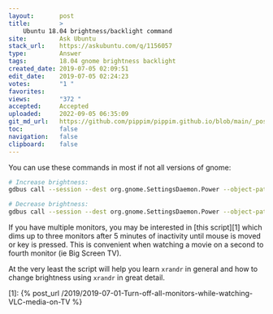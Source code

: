 ```yaml
---
layout:       post
title:        >
    Ubuntu 18.04 brightness/backlight command
site:         Ask Ubuntu
stack_url:    https://askubuntu.com/q/1156057
type:         Answer
tags:         18.04 gnome brightness backlight
created_date: 2019-07-05 02:09:51
edit_date:    2019-07-05 02:24:23
votes:        "1 "
favorites:    
views:        "372 "
accepted:     Accepted
uploaded:     2022-09-05 06:35:09
git_md_url:   https://github.com/pippim/pippim.github.io/blob/main/_posts/2019/2019-07-05-Ubuntu-18.04-brightness_backlight-command.md
toc:          false
navigation:   false
clipboard:    false
---
```


You can use these commands in most if not all versions of gnome:



``` bash
# Increase brightness:
gdbus call --session --dest org.gnome.SettingsDaemon.Power --object-path /org/gnome/SettingsDaemon/Power --method org.gnome.SettingsDaemon.Power.Screen.StepUp

# Decrease brightness:
gdbus call --session --dest org.gnome.SettingsDaemon.Power --object-path /org/gnome/SettingsDaemon/Power --method org.gnome.SettingsDaemon.Power.Screen.StepDown
```

If you have multiple monitors, you may be interested in [this script][1] which dims up to three monitors after 5 minutes of inactivity until mouse is moved or key is pressed. This is convenient when watching a movie on a second to fourth monitor (ie Big Screen TV).

At the very least the script will help you learn `xrandr` in general and how to change brightness using `xrandr` in great detail.


  [1]: {% post_url /2019/2019-07-01-Turn-off-all-monitors-while-watching-VLC-media-on-TV %}
